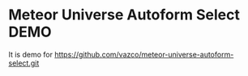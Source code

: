# Meteor Universe Autoform Select DEMO


It is demo for https://github.com/vazco/meteor-universe-autoform-select.git
